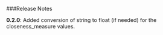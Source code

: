###Release Notes

**0.2.0**:
Added conversion of string to float (if needed) for the closeness_measure values.

